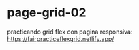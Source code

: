# page-grid-02

practicando grid flex con pagina responsiva: https://fairpracticeflexgrid.netlify.app/
